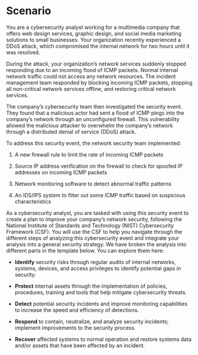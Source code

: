 # Scenario

You are a cybersecurity analyst working for a multimedia company that offers web design services, graphic design, and social media marketing solutions to small businesses. 
Your organization recently experienced a DDoS attack, which compromised the internal network for two hours until it was resolved.

During the attack, your organization’s network services suddenly stopped responding due to an incoming flood of ICMP packets. 
Normal internal network traffic could not access any network resources. The incident management team responded by blocking incoming ICMP packets, 
stopping all non-critical network services offline, and restoring critical network services. 

The company’s cybersecurity team then investigated the security event. They found that a malicious actor had sent a flood of ICMP pings into the 
company’s network through an unconfigured firewall. This vulnerability allowed the malicious attacker to overwhelm the company’s network through a distributed denial of service (DDoS) attack. 

To address this security event, the network security team implemented: 

1. A new firewall rule to limit the rate of incoming ICMP packets

2. Source IP address verification on the firewall to check for spoofed IP addresses on incoming ICMP packets

3. Network monitoring software to detect abnormal traffic patterns

4. An IDS/IPS system to filter out some ICMP traffic based on suspicious characteristics

As a cybersecurity analyst, you are tasked with using this security event to create a plan to improve your company’s network security, 
following the National Institute of Standards and Technology (NIST) Cybersecurity Framework (CSF). You will use the CSF to help you navigate 
through the different steps of analyzing this cybersecurity event and integrate your analysis into a general security strategy. 
We have broken the analysis into different parts in the template below. You can explore them here:

* **Identify** security risks through regular audits of internal networks, systems, devices, and access privileges to identify potential gaps in security. 

* **Protect** internal assets through the implementation of policies, procedures, training and tools that help mitigate cybersecurity threats. 

* **Detect** potential security incidents and improve monitoring capabilities to increase the speed and efficiency of detections. 

* **Respond** to contain, neutralize, and analyze security incidents; implement improvements to the security process. 

* **Recover** affected systems to normal operation and restore systems data and/or assets that have been affected by an incident.
